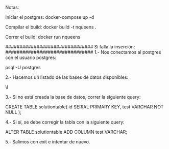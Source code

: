 Notas:

Iniciar el postgres:
docker-compose up -d

Compilar el build:
docker build -t nqueens .

Correr el build:
docker run nqueens

###############################
Si falla la inserción:
###############################
1.- Nos conectamos al postgres con el usuario postgres:

psql -U postgres

2.- Hacemos un listado de las bases de datos disponibles:

\l

3.- Si no está creada la base de datos, correr la siguiente query:

CREATE TABLE solutiontable(
    id SERIAL PRIMARY KEY,
    test VARCHAR NOT NULL
);

4.- Si sí, se debe corregir la tabla con la siguiente query:

ALTER TABLE solutiontable ADD COLUMN test VARCHAR;

5.- Salimos con exit e intentar de nuevo.
